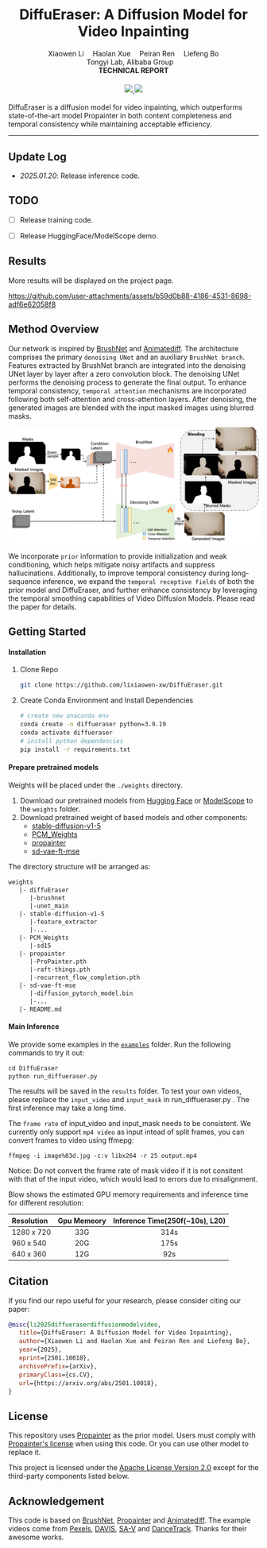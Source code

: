 <div align="center">

<h1>DiffuEraser: A Diffusion Model for Video Inpainting</h1>

<div>
    Xiaowen Li&emsp;
    Haolan Xue&emsp;
    Peiran Ren&emsp;
    Liefeng Bo
</div>
<div>
    Tongyi Lab, Alibaba Group&emsp; 
</div>

<div>
    <strong>TECHNICAL REPORT</strong>
</div>

<div>
    <h4 align="center">
        <a href="https://lixiaowen-xw.github.io/DiffuEraser-page" target='_blank'>
        <img src="https://img.shields.io/badge/%F0%9F%8C%B1-Project%20Page-blue">
        </a>
        <a href="https://arxiv.org/abs/2501.10018" target='_blank'>
        <img src="https://img.shields.io/badge/arXiv-2501.10018-B31B1B.svg">
        </a>
    </h4>
</div>




</div>

DiffuEraser is a diffusion model for video inpainting, which outperforms state-of-the-art model Propainter in both content completeness and temporal consistency while maintaining acceptable efficiency.

---


## Update Log
- *2025.01.20*: Release inference code.


## TODO
- [ ] Release training code.
- [ ] Release HuggingFace/ModelScope demo.
  
  
## Results
More results will be displayed on the project page.   

https://github.com/user-attachments/assets/b59d0b88-4186-4531-8698-adf6e62058f8




## Method Overview
Our network is inspired by [BrushNet](https://github.com/TencentARC/BrushNet) and [Animatediff](https://github.com/guoyww/AnimateDiff). The architecture comprises the primary `denoising UNet` and an auxiliary `BrushNet branch`. Features extracted by BrushNet branch are integrated into the denoising UNet layer by layer after a zero convolution block. The denoising UNet performs the denoising process to generate the final output. To enhance temporal consistency, `temporal attention` mechanisms are incorporated following both self-attention and cross-attention layers. After denoising, the generated images are blended with the input masked images using blurred masks.

![overall_structure](assets/DiffuEraser_pipeline.png)

We incorporate `prior` information to provide initialization and weak conditioning, which helps mitigate noisy artifacts and suppress hallucinations.
Additionally, to improve temporal consistency during long-sequence inference, we expand the `temporal receptive fields` of both the prior model and DiffuEraser, and further enhance consistency by leveraging the temporal smoothing capabilities of Video Diffusion Models. Please read the paper for details.


## Getting Started

#### Installation 

1. Clone Repo

   ```bash
   git clone https://github.com/lixiaowen-xw/DiffuEraser.git
   ```

2. Create Conda Environment and Install Dependencies

   ```bash
   # create new anaconda env
   conda create -n diffueraser python=3.9.19  
   conda activate diffueraser
   # install python dependencies
   pip install -r requirements.txt 
   ```

#### Prepare pretrained models
Weights will be placed under the `./weights` directory.  
1. Download our pretrained models from [Hugging Face](https://huggingface.co/lixiaowen/diffuEraser) or [ModelScope](https://www.modelscope.cn/xingzi/diffuEraser.git) to the `weights` folder.  
2. Download pretrained weight of based models and other components:  
    - [stable-diffusion-v1-5](https://huggingface.co/stable-diffusion-v1-5/stable-diffusion-v1-5)  
    - [PCM_Weights](https://huggingface.co/wangfuyun/PCM_Weights)  
    - [propainter](https://github.com/sczhou/ProPainter/releases/tag/v0.1.0)  
    - [sd-vae-ft-mse](https://huggingface.co/stabilityai/sd-vae-ft-mse) 


The directory structure will be arranged as:
```
weights
   |- diffuEraser
      |-brushnet
      |-unet_main
   |- stable-diffusion-v1-5
      |-feature_extractor
      |-...
   |- PCM_Weights
      |-sd15
   |- propainter
      |-ProPainter.pth
      |-raft-things.pth
      |-recurrent_flow_completion.pth
   |- sd-vae-ft-mse
      |-diffusion_pytorch_model.bin
      |-...
   |- README.md
```

#### Main Inference
We provide some examples in the [`examples`](./examples) folder.
Run the following commands to try it out:
```shell
cd DiffuEraser
python run_diffueraser.py 
```
The results will be saved in the `results` folder.
To test your own videos, please replace the `input_video` and `input_mask` in run_diffueraser.py .  The first inference may take a long time.  

The `frame rate` of input_video and input_mask needs to be consistent.  We currently only support `mp4 video`  as input intead of split frames, you can convert frames to video using ffmepg:
```shell
ffmpeg -i image%03d.jpg -c:v libx264 -r 25 output.mp4
```
Notice: Do not convert the frame rate of mask video if it is not consitent with that of the input video, which would lead to errors due to misalignment. 


Blow shows the estimated GPU memory requirements and inference time for different resolution: 

| Resolution | Gpu Memeory | Inference Time(250f(~10s), L20) |
| :--------- | :---------: | :-----------------------------: |
| 1280 x 720 |     33G     |              314s               |
| 960 x 540  |     20G     |              175s               |
| 640 x 360  |     12G     |               92s               |
 

## Citation

   If you find our repo useful for your research, please consider citing our paper:

   ```bibtex
   @misc{li2025diffueraserdiffusionmodelvideo,
      title={DiffuEraser: A Diffusion Model for Video Inpainting}, 
      author={Xiaowen Li and Haolan Xue and Peiran Ren and Liefeng Bo},
      year={2025},
      eprint={2501.10018},
      archivePrefix={arXiv},
      primaryClass={cs.CV},
      url={https://arxiv.org/abs/2501.10018}, 
}
   ```


## License
This repository uses [Propainter](https://github.com/sczhou/ProPainter) as the prior model. Users must comply with [Propainter's license](https://github.com/sczhou/ProPainter/blob/main/LICENSE) when using this code. Or you can use other model to replace it.

This project is licensed under the [Apache License Version 2.0](./LICENSE) except for the third-party components listed below.


## Acknowledgement

This code is based on [BrushNet](https://github.com/TencentARC/BrushNet), [Propainter](https://github.com/sczhou/ProPainter) and [Animatediff](https://github.com/guoyww/AnimateDiff). The example videos come from [Pexels](https://www.pexels.com/), [DAVIS](https://davischallenge.org/), [SA-V](https://ai.meta.com/datasets/segment-anything-video) and [DanceTrack](https://dancetrack.github.io/).  Thanks for their awesome works.   


